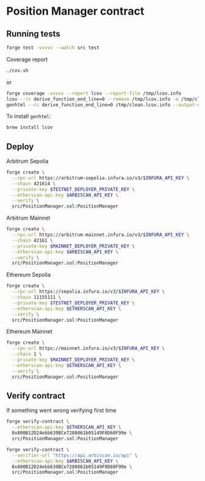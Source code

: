 # Position Manager contract

## Running tests

```sh
forge test -vvvvv --watch src test
```

Coverage report

```sh
./cov.sh
```

or

```sh
forge coverage -vvvvv --report lcov --report-file /tmp/lcov.info
lcov --rc derive_function_end_line=0 --remove /tmp/lcov.info -o /tmp/clean.lcov.info '../../node_modules/' 'test/' 'src/lib'
genhtml --rc derive_function_end_line=0 /tmp/clean.lcov.info --output-directory coverage
```

To install `genhtml`:

```sh
brew install lcov
```

## Deploy

Arbitrum Sepolia

```sh
forge create \
  --rpc-url https://arbitrum-sepolia.infura.io/v3/$INFURA_API_KEY \
  --chain 421614 \
  --private-key $TESTNET_DEPLOYER_PRIVATE_KEY \
  --etherscan-api-key $ARBISCAN_API_KEY \
  --verify \
  src/PositionManager.sol:PositionManager
```

Arbitrum Mainnet

```sh
forge create \
  --rpc-url https://arbitrum-mainnet.infura.io/v3/$INFURA_API_KEY \
  --chain 42161 \
  --private-key $MAINNET_DEPLOYER_PRIVATE_KEY \
  --etherscan-api-key $ARBISCAN_API_KEY \
  --verify \
  src/PositionManager.sol:PositionManager
```

Ethereum Sepolia

```sh
forge create \
  --rpc-url https://sepolia.infura.io/v3/$INFURA_API_KEY \
  --chain 11155111 \
  --private-key $TESTNET_DEPLOYER_PRIVATE_KEY \
  --etherscan-api-key $ETHERSCAN_API_KEY \
  --verify \
  src/PositionManager.sol:PositionManager
```

Ethereum Mainnet

```sh
forge create \
  --rpc-url https://mainnet.infura.io/v3/$INFURA_API_KEY \
  --chain 1 \
  --private-key $MAINNET_DEPLOYER_PRIVATE_KEY \
  --etherscan-api-key $ETHERSCAN_API_KEY \
  --verify \
  src/PositionManager.sol:PositionManager
```

## Verify contract

If something went wrong verifying first time

```sh
forge verify-contract \
  --etherscan-api-key $ETHERSCAN_API_KEY \
  0x800B12D24ebb639BCe7280861b05149F0D60F99e \
  src/PositionManager.sol:PositionManager

forge verify-contract \
  --verifier-url "https://api.arbiscan.io/api" \
  --etherscan-api-key $ARBISCAN_API_KEY \
  0x800B12D24ebb639BCe7280861b05149F0D60F99e \
  src/PositionManager.sol:PositionManager
```
